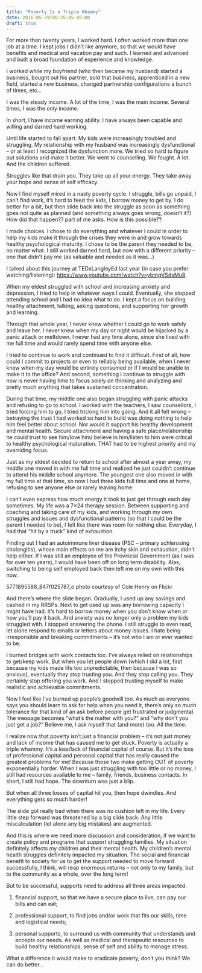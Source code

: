 ```yaml
---
title: "Poverty Is a Triple Whammy"
date: 2016-05-29T00:35:45-05:00
draft: true
---
```


For more than twenty years, I worked hard. I often worked more than one job at a time. I kept jobs I didn’t like anymore, so that we would have benefits and medical and vacation pay and such. I learned and advanced and built a broad foundation of experience and knowledge.

I worked while my boyfriend  (who then became my husband) started a business, bought out his partner, sold that business, apprenticed in a new field, started a new business, changed partnership configurations a bunch of times, etc…

I was the steady income. A lot of the time, I was the main income. Several times, I was the only income.

In short, I have income earning ability. I have always been capable and willing and darned hard working.

Until life started to fall apart. My kids were increasingly troubled and struggling. My relationship with my husband was increasingly dysfunctional – or at least I recognized the dysfunction more. We tried so hard to figure out solutions and make it better. We went to counselling. We fought. A lot. And the children suffered.

Struggles like that drain you. They take up all your energy. They take away your hope and sense of self efficacy.

Now I find myself mired in a nasty poverty cycle. I struggle, bills go unpaid, I can’t find work, it’s hard to feed the kids, I borrow money to get by. I do better for a bit, but then slide back into the struggle as soon as something goes not quite as planned (and something always goes wrong, doesn’t it?) How did that happen?? part of me asks. How is this possible??

I made choices. I chose to do everything and whatever I could in order to help my kids make it through the crises they were in and grow towards healthy psychological maturity. I chose to be the parent they needed to be, no matter what. I still worked darned hard, but now with a different priority – one that didn’t pay me (as valuable and needed as it was…)

I talked about this journey at TEDxLangleyEd last year (in case you prefer watching/listening): https://www.youtube.com/watch?v=ybmgVSdsMu8

When my eldest struggled with school and increasing anxiety and depression, I tried to help in whatever ways I could. Eventually, she stopped attending school and I had no idea what to do. I kept a focus on building healthy attachment, talking, asking questions, and supporting her growth and learning.

Through that whole year, I never knew whether I could go to work safely and leave her. I never knew when my day or night would be hijacked by a panic attack or meltdown. I never had any time alone, since she lived with me full time and would rarely spend time with anyone else.

I tried to continue to work and continued to find it difficult. First of all, how could I commit to projects or even to reliably being available, when I never knew when my day would be entirely consumed or if I would be unable to make it to the office? And second, something I continue to struggle with now is never having time to focus solely on thinking and analyzing and pretty much anything that takes sustained concentration.

During that time, my middle one also began struggling with panic attacks and refusing to go to school. I worked with the teachers, I saw counsellors, I tried forcing him to go, I tried tricking  him into going. And it all felt wrong – betraying the trust I had worked so hard to build was doing nothing to help him feel better about school. Nor would it support his healthy development and mental health. Secure attachment and having a safe place/relationship he could trust to see him/love him/ believe in him/listen to him were critical to healthy psychological maturation. THAT had to be highest priority and my overriding focus.

Just as my eldest decided to return to school after almost a year away, my middle one moved in with me full time and realized he just couldn’t continue to attend his middle school anymore. The youngest one also moved in with my full time at that time, so now I had three kids full time and one at home, refusing to see anyone else or rarely leaving home.

I can’t even express how much energy it took to just get through each day sometimes. My life was a 7×24 therapy session. Between supporting and coaching and taking care of my kids, and working through my own struggles and issues and dysfunctional patterns (so that I could be the parent I needed to be), I felt like there was room for nothing else. Everyday, I had that “hit by a truck” kind of exhaustion.

Finding out I had an autoimmune liver disease (PSC – primary schlerosing cholangitis), whose main effects on me are itchy skin and exhaustion, didn’t help either. If I was still an employee of the Provincial Government (as I was for over ten years), I would have been off on long term disability. Alas, switching to being self employed back then left me on my own with this now.

5771895588_847f025787_o
                                                                                 photo courtesy of Cole Henry on Flickr

And there’s where the slide began. Gradually, I used up any savings and cashed in my RRSPs. Next to get used up was any borrowing capacity I might have had. It’s hard to borrow money when you don’t know when or how you’ll pay it back. And anxiety was no longer only a problem my kids struggled with. I stopped answering the phone. I still struggle to even read, let alone respond to emails or letters about money issues. I hate being irresponsible and breaking commitments – it’s not who I am or ever wanted to be.

I burned bridges with work contacts too. I’ve always relied on relationships to get/keep work. But when you let people down (which I did a lot, first because my kids made life too unpredictable, then because I was so anxious), eventually they stop trusting you. And they stop calling you. They certainly stop offering you work. And I stopped trusting myself to make realistic and achievable commitments.

Now I feel like I’ve burned up people’s goodwill too. As much as everyone says you should learn to ask for help when you need it, there’s only so much tolerance for that kind of an ask before people get frustrated or judgmental. The message becomes “what’s the matter with you?” and “why don’t you just get a job?” Believe me, I ask myself that (and more) too. All the time.

I realize now that poverty isn’t just a financial problem – it’s not just money and lack of income that has caused me to get stuck. Poverty is actually a triple whammy. It’s a loss/lack of financial capital of course. But it’s the loss of professional capital and personal capital that has really caused the greatest problems for me! Because those two make getting OUT of poverty exponentially harder. When I was just struggling with too little or no money, I still had resources available to me – family, friends, business contacts. In short, I still had hope. The downturn was just a blip.

But when all three losses of capital hit you, then hope dwindles. And everything gets so much harder!

The slide got really bad when there was no cushion left in my life. Every little step forward was threatened by a big slide back. Any little miscalculation (let alone any big mistakes) are augmented.

And this is where we need more discussion and consideration, if we want to create policy and programs that support struggling families. My situation definitely affects my children and their mental health. My children’s mental health struggles definitely impacted my situation. The social and financial benefit to society for us to get the support needed to move forward successfully, I think, will reap enormous returns – not only to my family, but to the community as a whole, over the long term!

But to be successful, supports need to address all three areas impacted:

1. financial support, so that we have a secure place to live, can pay our bills and can eat;

1. professional support, to find jobs and/or work that fits our skills, time and logistical needs;

1. personal supports, to surround us with community that understands and accepts our needs. As well as medical and therapeutic resources to build healthy relationships, sense of self and ability to manage stress.

What a difference it would make to eradicate poverty, don’t you think? We can do better…

